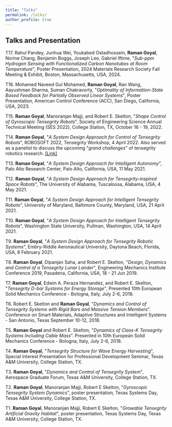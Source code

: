```yaml
---
title: "Talks"
permalink: /talks/
author_profile: true
---
```

Talks and Presentation
------

T17. Rahul Pandey, Junhua Wei, Youkabed Ostadhossein, **Raman Goyal**, Norine Chang, Benjamin Boggs, Joseph Lee, Gabriel Iftime, "_Sub-ppm Hydrogen Sensing with Functionalized Carbon Nanotubes at Room Temperature_", Poster Presentation, 2024 Materials Research Society Fall Meeting \& Exhibit, Boston, Massachusetts, USA, 2024.


T16. Mohamed Naveed Gul Mohamed, **Raman Goyal**, Ran Wang, Aayushman Sharma, Suman Chakravorty, "_Optimality of Information-State Based Feedback for Partially Observed Linear Systems_", Poster Presentation, American Control Conference (ACC), San Diego, California, USA, 2023.


T15. **Raman Goyal**, Manoranjan Majji, and Robert E. Skelton, "_Shape Control of Gyroscopic Tensegrity Robots_", Society of Engineering Science Annual Technical Meeting (SES 2022), College Station, TX, October 16 - 19, 2022.


T14. **Raman Goyal**, "_A System Design Approach for Control of Tensegrity Robots_", ROBOSOFT 2022, Tensegrity Workshop, 4 April 2022. Also served as a panelist to discuss the upcoming "_grand challenges_” of tensegrity robotics research.
[[Link]](https://muse.union.edu/tensegrity/)


T13. **Raman Goyal**, "_A System Design Approach for Intelligent Autonomy_",  Palo Alto Research Center, Palo Alto, California, USA, 11 May 2021.


T12. **Raman Goyal**, "_A System Design Approach for Tensegrity-inspired Space Robots_",  The University of Alabama, Tuscaloosa, Alabama, USA, 4 May 2021.


T11. **Raman Goyal**, "_A System Design Approach for Intelligent Tensegrity Robots_",  University of Maryland, Baltimore County, Maryland, USA, 21 April 2021.


T10. **Raman Goyal**, "_A System Design Approach for Intelligent Tensegrity Robots_",  Washington State University, Pullman, Washington, USA, 14 April 2021.


T9. **Raman Goyal**, "_A System Design Approach for Tensegrity Robotic Systems_", Embry-Riddle Aeronautical University, Daytona Beach, Florida, USA, 8 February 2021.


T8. **Raman Goyal**, Dipanjan Saha, and Robert E. Skelton, "_Design, Dynamics and Control of a Tensegrity Lunar Lander_", Engineering Mechanics Institute Conference 2019, Pasadena, California, USA, 18 - 21 Jun 2019.


T7. **Raman Goyal**, Edwin A. Peraza Hernandez, and Robert E. Skelton, "_Tensegrity D-bar Systems for Energy Storage_", Presented 10th European Solid Mechanics Conference - Bologna, Italy, July 2-6, 2018.


T6. Robert E. Skelton and **Raman Goyal**, "_Dynamics and Control of Tensegrity Systems with Rigid Bars and Massive Tension Members_”. Conference on Smart Materials, Adaptive Structures and Intelligent Systems - San Antonio, Texas September 10-12, 2018.


T5. **Raman Goyal** and Robert E. Skelton, "_Dynamics of Class-K Tensegrity Systems Including Cable Mass_”. Presented in 10th European Solid Mechanics Conference - Bologna, Italy, July 2-6, 2018.


T4. **Raman Goyal**, "_Tensegrity Structure for Wave Energy Harvesting_", Special Interest Presentation for Professional Development Seminar, Texas A&M University, College Station, TX.


T3. **Raman Goyal**, "_Dynamics and Control of Tensegrity System_", Aerospace Graduate Forum, Texas A&M University, College Station, TX.


T2. **Raman Goyal**, Manoranjan Majji, Robert E Skelton, "_Gyroscopic Tensegrity System Dynamics_", poster presentation, Texas Systems Day,  Texas A&M University, College Station, TX.


T1. **Raman Goyal**, Manoranjan Majji, Robert E Skelton, "_Growable Tensegrity Artificial Gravity Habitat_", poster presentation, Texas Systems Day, Texas A&M University, College Station, TX.
